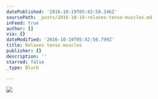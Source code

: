 ```yaml
---
datePublished: '2016-10-19T05:42:58.346Z'
sourcePath: _posts/2016-10-19-relaxes-tense-muscles.md
inFeed: true
author: []
via: {}
dateModified: '2016-10-19T05:42:56.799Z'
title: Relaxes tense muscles
publisher: {}
description: ''
starred: false
_type: Blurb

---
```

![](https://the-grid-user-content.s3-us-west-2.amazonaws.com/c2ac024d-86d1-4580-84da-47d2288b8d8f.jpg)
